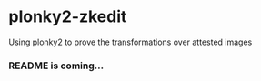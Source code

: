 # plonky2-zkedit
Using plonky2 to prove the transformations over attested images

### README is coming...
